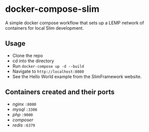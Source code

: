 # docker-compose-slim

A simple docker compose workflow that sets up a LEMP network of containers for local Slim development.

## Usage

- Clone the repo
- cd into the directory
- Run `docker-compose up -d --build`
- Navigate to `http://localhost:8080`
- See the Hello World example from the SlimFramework website.

## Containers created and their ports

- *nginx* `:8080`
- *mysql* `:3306`
- *php* `:9000`
- *composer*
- *redis* `:6379`
